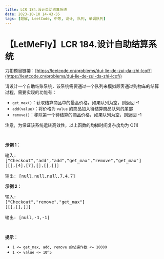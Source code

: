 ```yaml
---
title: LCR 184.设计自助结算系统
date: 2023-10-10 14-43-55
tags: [题解, LeetCode, 中等, 设计, 队列, 单调队列]
---
```


# 【LetMeFly】LCR 184.设计自助结算系统

力扣题目链接：[https://leetcode.cn/problems/dui-lie-de-zui-da-zhi-lcof/](https://leetcode.cn/problems/dui-lie-de-zui-da-zhi-lcof/)

<p>请设计一个自助结账系统，该系统需要通过一个队列来模拟顾客通过购物车的结算过程，需要实现的功能有：</p>

<ul>
	<li><code>get_max()</code>：获取结算商品中的最高价格，如果队列为空，则返回 -1</li>
	<li><code>add(value)</code>：将价格为 <code>value</code> 的商品加入待结算商品队列的尾部</li>
	<li><code>remove()</code>：移除第一个待结算的商品价格，如果队列为空，则返回 -1</li>
</ul>

<p>注意，为保证该系统运转高效性，以上函数的均摊时间复杂度均为 O(1)</p>

<p>&nbsp;</p>

<p><strong>示例 1：</strong></p>

<pre>
输入: 
["Checkout","add","add","get_max","remove","get_max"]
[[],[4],[7],[],[],[]]

输出: [null,null,null,7,4,7]
</pre>

<p><strong>示例 2：</strong></p>

<pre>
输入: 
["Checkout","remove","get_max"]
[[],[],[]]

输出: [null,-1,-1]
</pre>

<p>&nbsp;</p>

<p><strong>提示：</strong></p>

<ul>
	<li><code>1 &lt;= get_max, add, remove 的总操作数&nbsp;&lt;= 10000</code></li>
	<li><code>1 &lt;= value &lt;= 10^5</code></li>
</ul>

<p>&nbsp;</p>


    